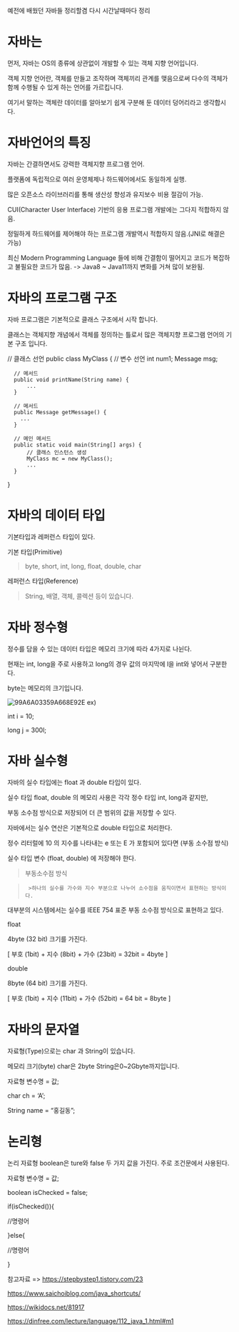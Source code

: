 예전에 배웠던 자바들 정리할겸 다시 시간날때마다 정리

자바는
========

먼저, 자바는 OS의 종류에 상관없이 개발할 수 있는 객체 지향 언어입니다.

객체 지향 언어란, 객체를 만들고 조작하며 객체끼리 관계를 맺음으로써 다수의 객체가 함께 수행될 수 있게 하는 언어를 가르킵니다. 

여기서 말하는 객체란 데이터를 알아보기 쉽게 구분해 둔 데이터 덩어리라고 생각합시다.

자바언어의 특징
=====

자바는 간결하면서도 강력한 객체지향 프로그램 언어.

플랫폼에 독립적으로 여러 운영체제나 하드웨어에서도 동일하게 실행.

많은 오픈소스 라이브러리를 통해 생산성 향성과 유지보수 비용 절감이 가능.

CUI(Character User Interface) 기반의 응용 프로그램 개발에는 그다지 적합하지 않음.

정밀하게 하드웨어를 제어해야 하는 프로그램 개발역시 적합하지 않음.(JNI로 해결은 가능)

최신 Modern Programming Language 들에 비해 간결함이 떨어지고 코드가 복잡하고 불필요한 코드가 많음. -> Java8 ~ Java11까지 변화를 거쳐 많이 보완됨.

자바의 프로그램 구조
=====
자바 프로그램은 기본적으로 클래스 구조에서 시작 합니다. 

클래스는 객체지향 개념에서 객체를 정의하는 틀로서 많은 객체지향 프로그램 언어의 기본 구조 입니다.

  // 클래스 선언
  public class MyClass {
      // 변수 선언
      int num1;
      Message msg;

      // 메서드
      public void printName(String name) {
          ...
      }

      // 메서드
      public Message getMessage() {
        ...
      }

      // 메인 메서드
      public static void main(String[] args) {
          // 클래스 인스턴스 생성
          MyClass mc = new MyClass();
          ...
      }
  }


자바의 데이터 타입
======

기본타입과 레퍼런스 타입이 있다.

기본 타입(Primitive)

>byte, short, int, long, float, double, char

레퍼런스 타입(Reference)

>String, 배열, 객체, 콜렉션 등이 있습니다.


자바 정수형
=====
정수를 담을 수 있는 데이터 타입은 메모리 크기에 따라 4가지로 나뉜다.

현재는 int, long을 주로 사용하고 long의 경우 값의 마지막에 l을 int와 넣어서 구분한다.

byte는 메모리의 크기입니다.

![99A6A03359A668E92E](https://user-images.githubusercontent.com/100178951/181915481-a1524f1a-f7ca-453b-896b-59116799869a.png)
ex)

int i = 10;

long j = 300l;

자바 실수형
=====
자바의 실수 타입에는 float 과 double 타입이 있다.

실수 타입 float, double 의 메모리 사용은 각각 정수 타입 int, long과 같지만,

부동 소수점 방식으로 저장되어 더 큰 범위의 값을 저장할 수 있다.

자바에서는 실수 연산은 기본적으로 double 타입으로 처리한다.

정수 리터럴에 10 의 지수를 나타내는 e 또는 E 가 포함되어 있다면 (부동 소수점 방식)

실수 타입 변수 (float, double) 에 저장해야 한다.

>부동소수점 방식

>      >하나의 실수를 가수와 지수 부분으로 나누어 소수점을 움직이면서 표현하는 방식이다.
대부분의 시스템에서는 실수를 IEEE 754 표준 부동 소수점 방식으로 표현하고 있다.


float

4byte (32 bit) 크기를 가진다.

[ 부호 (1bit) + 지수 (8bit) + 가수 (23bit) = 32bit = 4byte ]

double

8byte (64 bit) 크기를 가진다.

[ 부호 (1bit) + 지수 (11bit) + 가수 (52bit) = 64 bit = 8byte ]


자바의 문자열
======
자료형(Type)으로는 char 과 String이 있습니다.

메모리 크기(byte) char은 2byte String은0~2Gbyte까지입니다.

자료형 변수명 = 값;

char ch = ‘A’;

String name = “홍길동”;


논리형
====


논리 자료형 boolean은 ture와 false 두 가지 값을 가진다. 주로 조건문에서 사용된다.

자료형 변수명 = 값;

boolean isChecked = false;

if(isChecked()){

//명령어

}else{

//명령어

}

참고자료 => https://stepbystep1.tistory.com/23

https://www.saichoiblog.com/java_shortcuts/

https://wikidocs.net/81917


https://dinfree.com/lecture/language/112_java_1.html#m1
